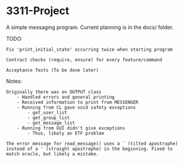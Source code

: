 # 3311-Project

A simple messaging program. Current planning is in the docs/ folder.

TODO:
	
	Fix 'print_initial_state' occurring twice when starting program
	
	Contract checks (require, ensure) for every feature/command

	Acceptance Tests (To be done later)

Notes:

	Originally there was an OUTPUT class
		- Handled errors and general printing
		- Received information to print from MESSENGER
		- Running from CL gave void safety exceptions
			- get_user_list
			- get_group_list
			- get_message_list
		- Running from GUI didn't give exceptions
			- Thus, likely an ETF problem
	
	The error message for read_message() uses a ` (tilted apostrophe)
	instead of a ' (straight apostrophe) in the beginning. Fixed to
	match oracle, but likely a mistake.
